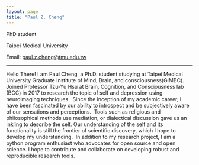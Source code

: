 ```yaml
---
layout: page
title: "Paul Z. Cheng"
---
```


PhD student

Taipei Medical University

Email: paul.z.cheng@tmu.edu.tw

---

Hello There! I am Paul Cheng, a Ph.D. student studying at Taipei Medical University Graduate Institute of Mind, Brain, and consciousness(GIMBC).  Joined Professor Tzu-Yu Hsu at Brain, Cognition, and Consciousness lab (BCC) in 2017 to research the topic of self and depression using neuroimaging techniques.  Since the inception of my academic career, I have been fascinated by our ability to introspect and be subjectively aware of our sensations and perceptions.  Tools such as religious and philosophical methods use mediation, or dialectical discussion gave us an inkling to describe the self. Our understanding of the self and its functionality is still the frontier of scientific discovery, which I hope to develop my understanding.  In addition to my research project, I am a python program enthusiast who advocates for open source and open science. I hope to contribute and collaborate on developing robust and reproducible research tools.  

